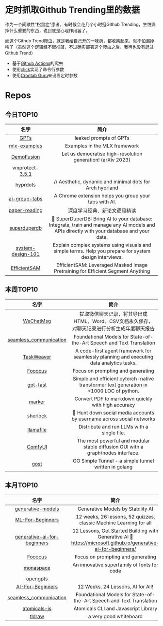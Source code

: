 # 定时抓取Github Trending里的数据

作为一个间歇性“松鼠症”患者，有时候会花几个小时逛Github Trending，生怕漏掉什么重要的东西，说到底是心理作用罢了。

而这个Github Trend爬虫，就是我给自己开的一味药，都收集起来，就不怕漏掉啥了（虽然这个逻辑经不起推敲，不过确实部署这个爬虫之后，我再也没有逛过Github Trend）

* 基于[Github Actions](https://docs.github.com/en/actions)的爬虫
* 使用[click](https://github.com/pallets/click)实现了命令行参数
* 使用[Crontab Guru](https://crontab.guru/)来设置定时参数

# Repos
## 今日TOP10 
<!-- START OF DAILY_TOP10_REPOS -->
| 名字 | 简介 |
| :----: | :----: |
| [GPTs](https://github.com/linexjlin/GPTs) | leaked prompts of GPTs |
| [mlx-examples](https://github.com/ml-explore/mlx-examples) | Examples in the MLX framework |
| [DemoFusion](https://github.com/PRIS-CV/DemoFusion) | Let us democratise high-resolution generation! (arXiv 2023) |
| [vmprotect-3.5.1](https://github.com/jmpoep/vmprotect-3.5.1) |  |
| [hyprdots](https://github.com/prasanthrangan/hyprdots) | // Aesthetic, dynamic and minimal dots for Arch hyprland |
| [ai-group-tabs](https://github.com/MichaelYuhe/ai-group-tabs) | A Chrome extension helps you group your tabs with AI. |
| [paper-reading](https://github.com/mli/paper-reading) | 深度学习经典、新论文逐段精读 |
| [superduperdb](https://github.com/SuperDuperDB/superduperdb) | 🔮 SuperDuperDB: Bring AI to your database: Integrate, train and manage any AI models and APIs directly with your database and your data. |
| [system-design-101](https://github.com/ByteByteGoHq/system-design-101) | Explain complex systems using visuals and simple terms. Help you prepare for system design interviews. |
| [EfficientSAM](https://github.com/yformer/EfficientSAM) | EfficientSAM: Leveraged Masked Image Pretraining for Efficient Segment Anything |
<!-- END OF DAILY_TOP10_REPOS -->

## 本周TOP10
<!-- START OF WEEKLY_TOP10_REPOS -->
| 名字 | 简介 |
| :----: | :----: |
| [WeChatMsg](https://github.com/LC044/WeChatMsg) | 提取微信聊天记录，将其导出成HTML、Word、CSV文档永久保存，对聊天记录进行分析生成年度聊天报告 |
| [seamless_communication](https://github.com/facebookresearch/seamless_communication) | Foundational Models for State-of-the-Art Speech and Text Translation |
| [TaskWeaver](https://github.com/microsoft/TaskWeaver) | A code-first agent framework for seamlessly planning and executing data analytics tasks. |
| [Fooocus](https://github.com/lllyasviel/Fooocus) | Focus on prompting and generating |
| [gpt-fast](https://github.com/pytorch-labs/gpt-fast) | Simple and efficient pytorch-native transformer text generation in <1000 LOC of python. |
| [marker](https://github.com/VikParuchuri/marker) | Convert PDF to markdown quickly with high accuracy |
| [sherlock](https://github.com/sherlock-project/sherlock) | 🔎 Hunt down social media accounts by username across social networks |
| [llamafile](https://github.com/Mozilla-Ocho/llamafile) | Distribute and run LLMs with a single file. |
| [ComfyUI](https://github.com/comfyanonymous/ComfyUI) | The most powerful and modular stable diffusion GUI with a graph/nodes interface. |
| [gost](https://github.com/go-gost/gost) | GO Simple Tunnel - a simple tunnel written in golang |
<!-- END OF WEEKLY_TOP10_REPOS -->

## 本月TOP10
<!-- START OF MONTHLY_TOP10_REPOS -->
| 名字 | 简介 |
| :----: | :----: |
| [generative-models](https://github.com/Stability-AI/generative-models) | Generative Models by Stability AI |
| [ML-For-Beginners](https://github.com/microsoft/ML-For-Beginners) | 12 weeks, 26 lessons, 52 quizzes, classic Machine Learning for all |
| [generative-ai-for-beginners](https://github.com/microsoft/generative-ai-for-beginners) | 12 Lessons, Get Started Building with Generative AI 🔗 https://microsoft.github.io/generative-ai-for-beginners/ |
| [Fooocus](https://github.com/lllyasviel/Fooocus) | Focus on prompting and generating |
| [monaspace](https://github.com/githubnext/monaspace) | An innovative superfamily of fonts for code |
| [opengpts](https://github.com/langchain-ai/opengpts) |  |
| [AI-For-Beginners](https://github.com/microsoft/AI-For-Beginners) | 12 Weeks, 24 Lessons, AI for All! |
| [seamless_communication](https://github.com/facebookresearch/seamless_communication) | Foundational Models for State-of-the-Art Speech and Text Translation |
| [atomicals-js](https://github.com/atomicals/atomicals-js) | Atomicals CLI and Javascript Library |
| [tldraw](https://github.com/tldraw/tldraw) | a very good whiteboard |
<!-- END OF MONTHLY_TOP10_REPOS -->
